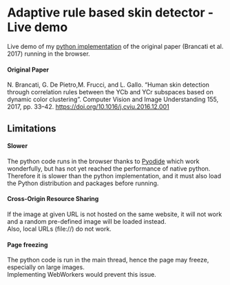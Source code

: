 [py]: https://github.com "see on GitHub"
[pyodide]: https://github.com/pyodide/pyodide "see on GitHub"

# Adaptive rule based skin detector - Live demo

Live demo of my [python implementation][py] of the original paper (Brancati et al. 2017) running in the browser.

#### Original Paper
N. Brancati, G. De Pietro,M. Frucci, and L. Gallo. “Human skin detection through correlation rules between the YCb and YCr subspaces based on dynamic color clustering”. Computer Vision and Image Understanding 155, 2017, pp. 33–42.
https://doi.org/10.1016/j.cviu.2016.12.001


## Limitations

#### Slower
The python code runs in the browser thanks to [Pyodide][pyodide] which work wonderfully, but has not yet reached the performance of native python.  
Therefore it is slower than the python implementation, and it must also load the Python distribution and packages before running.  

#### Cross-Origin Resource Sharing
If the image at given URL is not hosted on the same website, it will not work and a random pre-defined image will be loaded instead.  
Also, local URLs (file://) do not work.

#### Page freezing
The python code is run in the main thread, hence the page may freeze, especially on large images.  
Implementing WebWorkers would prevent this issue.
